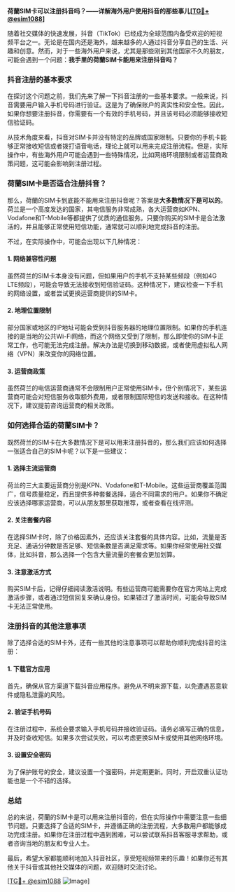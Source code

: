 **荷蘭SIM卡可以注册抖音吗？——详解海外用户使用抖音的那些事儿[[TG💪+ @esim1088](https://t.me/s/esim1088)]**

随着社交媒体的快速发展，抖音（TikTok）已经成为全球范围内备受欢迎的短视频平台之一。无论是在国内还是海外，越来越多的人通过抖音分享自己的生活、兴趣和创意。然而，对于一些海外用户来说，尤其是那些刚到其他国家不久的朋友，可能会遇到一个问题：**我手里的荷蘭SIM卡能用来注册抖音吗？**

### 抖音注册的基本要求

在探讨这个问题之前，我们先来了解一下抖音注册的一些基本要求。一般来说，抖音需要用户输入手机号码进行验证。这是为了确保账户的真实性和安全性。因此，如果你想要注册抖音，你需要有一个有效的手机号码，并且该号码必须能够接收短信验证码。

从技术角度来看，抖音对SIM卡并没有特定的品牌或国家限制。只要你的手机卡能够正常接收短信或者拨打语音电话，理论上就可以用来完成注册流程。但是，实际操作中，有些海外用户可能会遇到一些特殊情况，比如网络环境限制或者运营商政策问题，这可能会影响到注册过程。

### 荷蘭SIM卡是否适合注册抖音？

那么，荷蘭的SIM卡到底能不能用来注册抖音呢？答案是**大多数情况下是可以的**。荷兰是一个高度发达的国家，其电信服务非常成熟，各大运营商如KPN、Vodafone和T-Mobile等都提供了优质的通信服务。只要你购买的SIM卡是合法激活的，并且能够正常使用短信功能，通常就可以顺利地完成抖音的注册。

不过，在实际操作中，可能会出现以下几种情况：

#### 1. 网络兼容性问题
虽然荷兰的SIM卡本身没有问题，但如果用户的手机不支持某些频段（例如4G LTE频段），可能会导致无法接收到短信验证码。这种情况下，建议检查一下手机的网络设置，或者尝试更换运营商提供的SIM卡。

#### 2. 地理位置限制
部分国家或地区的IP地址可能会受到抖音服务器的地理位置限制。如果你的手机连接的是当地的公共Wi-Fi网络，而这个网络又受到了限制，那么即使你的SIM卡正常工作，也可能无法完成注册。解决办法是切换到移动数据，或者使用虚拟私人网络（VPN）来改变你的网络位置。

#### 3. 运营商政策
虽然荷兰的电信运营商通常不会限制用户正常使用SIM卡，但个别情况下，某些运营商可能会对短信服务收取额外费用，或者限制国际短信的发送和接收。在这种情况下，建议提前咨询运营商的相关政策。

### 如何选择合适的荷蘭SIM卡？

既然荷兰的SIM卡在大多数情况下是可以用来注册抖音的，那么我们应该如何选择一张适合自己的SIM卡呢？以下是一些建议：

#### 1. 选择主流运营商
荷兰的三大主要运营商分别是KPN、Vodafone和T-Mobile。这些运营商覆盖范围广，信号质量稳定，而且提供多种套餐选择，适合不同需求的用户。如果你不确定应该选择哪家运营商，可以从朋友那里获取推荐，或者查看在线评测。

#### 2. 关注套餐内容
在选择SIM卡时，除了价格因素外，还应该关注套餐的具体内容。比如，流量是否充足、通话分钟数是否足够、短信条数是否满足需求等。如果你经常使用社交媒体，比如抖音，那么选择一个包含大量流量的套餐会更加划算。

#### 3. 注意激活方式
购买SIM卡后，记得仔细阅读激活说明。有些运营商可能需要你在官方网站上完成激活步骤，或者通过短信回复来确认身份。如果错过了激活时间，可能会导致SIM卡无法正常使用。

### 注册抖音的其他注意事项

除了选择合适的SIM卡外，还有一些其他的注意事项可以帮助你顺利完成抖音的注册：

#### 1. 下载官方应用
首先，确保从官方渠道下载抖音应用程序。避免从不明来源下载，以免遭遇恶意软件或隐私泄露的风险。

#### 2. 验证手机号码
在注册过程中，系统会要求输入手机号码并接收验证码。请务必填写正确的信息，并及时查收短信。如果多次尝试失败，可以考虑更换SIM卡或使用其他网络环境。

#### 3. 设置安全密码
为了保护账号的安全，建议设置一个强密码，并定期更新。同时，开启双重认证功能也是一个不错的选择。

### 总结

总的来说，荷蘭的SIM卡是可以用来注册抖音的，但在实际操作中需要注意一些细节问题。只要选择了合适的SIM卡，并遵循正确的注册流程，大多数用户都能够成功完成注册。如果你在注册过程中遇到困难，可以尝试联系抖音客服寻求帮助，或者咨询当地的朋友和专业人士。

最后，希望大家都能顺利地加入抖音社区，享受短视频带来的乐趣！如果你还有其他关于抖音或其他社交媒体的问题，欢迎随时交流讨论。

[[TG💪+ @esim1088](https://t.me/s/esim1088) ![Image](https://i.postimg.cc/4NQfJmqS/Snipaste-2025-05-13-00-14-12.png)]